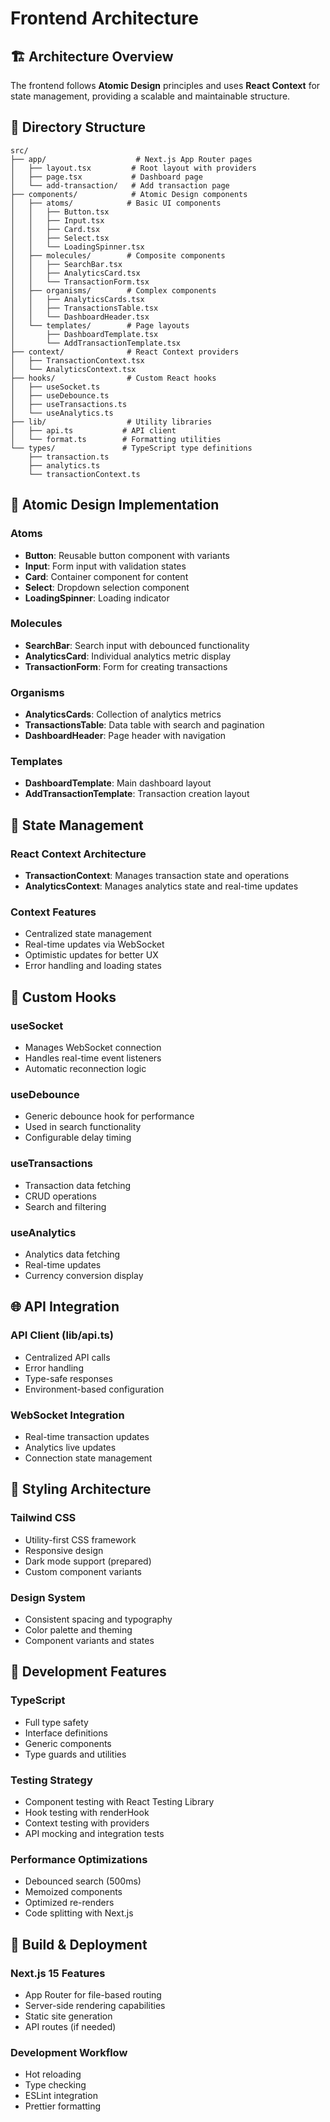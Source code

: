 # Frontend Architecture

## 🏗️ Architecture Overview

The frontend follows **Atomic Design** principles and uses **React Context** for state management, providing a scalable and maintainable structure.

## 📁 Directory Structure

```
src/
├── app/                    # Next.js App Router pages
│   ├── layout.tsx         # Root layout with providers
│   ├── page.tsx           # Dashboard page
│   └── add-transaction/   # Add transaction page
├── components/            # Atomic Design components
│   ├── atoms/            # Basic UI components
│   │   ├── Button.tsx
│   │   ├── Input.tsx
│   │   ├── Card.tsx
│   │   ├── Select.tsx
│   │   └── LoadingSpinner.tsx
│   ├── molecules/        # Composite components
│   │   ├── SearchBar.tsx
│   │   ├── AnalyticsCard.tsx
│   │   └── TransactionForm.tsx
│   ├── organisms/        # Complex components
│   │   ├── AnalyticsCards.tsx
│   │   ├── TransactionsTable.tsx
│   │   └── DashboardHeader.tsx
│   └── templates/        # Page layouts
│       ├── DashboardTemplate.tsx
│       └── AddTransactionTemplate.tsx
├── context/              # React Context providers
│   ├── TransactionContext.tsx
│   └── AnalyticsContext.tsx
├── hooks/                # Custom React hooks
│   ├── useSocket.ts
│   ├── useDebounce.ts
│   ├── useTransactions.ts
│   └── useAnalytics.ts
├── lib/                  # Utility libraries
│   ├── api.ts           # API client
│   └── format.ts        # Formatting utilities
└── types/               # TypeScript type definitions
    ├── transaction.ts
    ├── analytics.ts
    └── transactionContext.ts
```

## 🧩 Atomic Design Implementation

### Atoms
- **Button**: Reusable button component with variants
- **Input**: Form input with validation states
- **Card**: Container component for content
- **Select**: Dropdown selection component
- **LoadingSpinner**: Loading indicator

### Molecules
- **SearchBar**: Search input with debounced functionality
- **AnalyticsCard**: Individual analytics metric display
- **TransactionForm**: Form for creating transactions

### Organisms
- **AnalyticsCards**: Collection of analytics metrics
- **TransactionsTable**: Data table with search and pagination
- **DashboardHeader**: Page header with navigation

### Templates
- **DashboardTemplate**: Main dashboard layout
- **AddTransactionTemplate**: Transaction creation layout

## 🔄 State Management

### React Context Architecture
- **TransactionContext**: Manages transaction state and operations
- **AnalyticsContext**: Manages analytics state and real-time updates

### Context Features
- Centralized state management
- Real-time updates via WebSocket
- Optimistic updates for better UX
- Error handling and loading states

## 🔌 Custom Hooks

### useSocket
- Manages WebSocket connection
- Handles real-time event listeners
- Automatic reconnection logic

### useDebounce
- Generic debounce hook for performance
- Used in search functionality
- Configurable delay timing

### useTransactions
- Transaction data fetching
- CRUD operations
- Search and filtering

### useAnalytics
- Analytics data fetching
- Real-time updates
- Currency conversion display

## 🌐 API Integration

### API Client (lib/api.ts)
- Centralized API calls
- Error handling
- Type-safe responses
- Environment-based configuration

### WebSocket Integration
- Real-time transaction updates
- Analytics live updates
- Connection state management

## 🎨 Styling Architecture

### Tailwind CSS
- Utility-first CSS framework
- Responsive design
- Dark mode support (prepared)
- Custom component variants

### Design System
- Consistent spacing and typography
- Color palette and theming
- Component variants and states

## 🔧 Development Features

### TypeScript
- Full type safety
- Interface definitions
- Generic components
- Type guards and utilities

### Testing Strategy
- Component testing with React Testing Library
- Hook testing with renderHook
- Context testing with providers
- API mocking and integration tests

### Performance Optimizations
- Debounced search (500ms)
- Memoized components
- Optimized re-renders
- Code splitting with Next.js

## 🚀 Build & Deployment

### Next.js 15 Features
- App Router for file-based routing
- Server-side rendering capabilities
- Static site generation
- API routes (if needed)

### Development Workflow
- Hot reloading
- Type checking
- ESLint integration
- Prettier formatting 